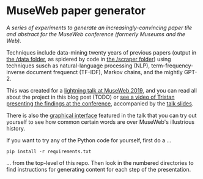 # MuseWeb paper generator

_A series of experiments to generate an increasingly-convincing paper tile and abstract for the MuseWeb conference (formerly Museums and the Web)._

Techniques include data-mining twenty years of previous papers (output in [the /data folder](data), as spidered by code in [the /scraper folder](scraper)) using techniques susch as natural-language processing (NLP), term-frequency-inverse document frequenct (TF-IDF), Markov chains, and the mightly GPT-2.

This was created for a [lightning talk at MuseWeb 2019](https://mw19.mwconf.org/proposal/bot-to-the-future-using-machine-learning-to-develop-the-ultimate-mw-paper/), and you can read all about the project in this blog post (TODO) or [see a video of Tristan presenting the findings at the conference](https://vimeo.com/328666025#t=3m40s), accompanied by the [talk slides](https://docs.google.com/presentation/d/1DHKLS2Jd69D7iuuKrNJ1uFV3fb12xiHB9tD8xyxkcQY/edit?usp=sharing). 

There is also the [graphical interface](https://cogapplabs.github.io/mwbot/) featured in the talk that you can try out yourself to see how common certain words are over MuseWeb's illustrious history.

If you want to try any of the Python code for yourself, first do a ...

`pip install -r requirements.txt`

... from the top-level of this repo. Then look in the numbered directories to find instructions for generating content for each step of the presentation.
